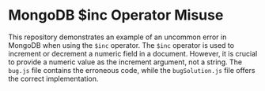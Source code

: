 # MongoDB $inc Operator Misuse
This repository demonstrates an example of an uncommon error in MongoDB when using the `$inc` operator. The `$inc` operator is used to increment or decrement a numeric field in a document. However, it is crucial to provide a numeric value as the increment argument, not a string.
The `bug.js` file contains the erroneous code, while the `bugSolution.js` file offers the correct implementation.